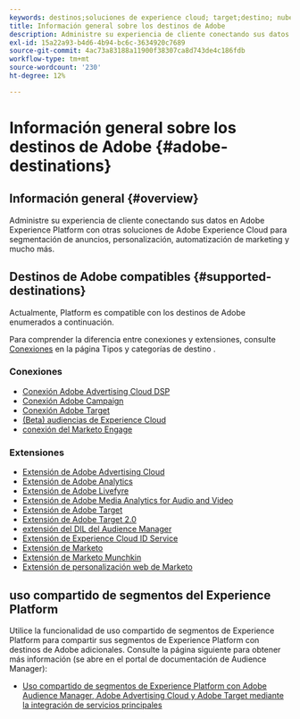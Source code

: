 ```yaml
---
keywords: destinos;soluciones de experience cloud; target;destino; nube de anuncios; advertising cloud; audience manager; destino de adobe target; target; destino de audience manager;
title: Información general sobre los destinos de Adobe
description: Administre su experiencia de cliente conectando sus datos en Platform con otras soluciones de Adobe Experience Cloud para segmentación de anuncios, personalización, automatización de marketing y mucho más
exl-id: 15a22a93-b4d6-4b94-bc6c-3634920c7689
source-git-commit: 4ac73a83188a11900f38307ca8d743de4c186fdb
workflow-type: tm+mt
source-wordcount: '230'
ht-degree: 12%

---
```


# Información general sobre los destinos de Adobe {#adobe-destinations}

## Información general {#overview}

Administre su experiencia de cliente conectando sus datos en Adobe Experience Platform con otras soluciones de Adobe Experience Cloud para segmentación de anuncios, personalización, automatización de marketing y mucho más.

## Destinos de Adobe compatibles {#supported-destinations}

Actualmente, Platform es compatible con los destinos de Adobe enumerados a continuación.

Para comprender la diferencia entre conexiones y extensiones, consulte [Conexiones](../../destination-types.md#connections) en la página Tipos y categorías de destino .

### Conexiones

* [Conexión Adobe Advertising Cloud DSP](/help/destinations/catalog/advertising/adobe-advertising-cloud-connection.md)
* [Conexión Adobe Campaign](../email-marketing/adobe-campaign.md)
* [Conexión Adobe Target](/help/destinations/catalog/personalization/adobe-target-connection.md)
* [(Beta) audiencias de Experience Cloud](/help/destinations/catalog/adobe/experience-cloud-audiences.md)
* [conexión del Marketo Engage](/help/destinations/catalog/adobe/marketo-engage.md)

### Extensiones

* [Extensión de Adobe Advertising Cloud](../advertising/adobe-advertising-cloud.md)
* [Extensión de Adobe Analytics](../analytics/adobe-analytics.md)
* [Extensión de Adobe Livefyre](../social/adobe-livefyre.md)
* [Extensión de Adobe Media Analytics for Audio and Video](../analytics/adobe-video-analytics.md)
* [Extensión de Adobe Target](../personalization/adobe-target.md)
* [Extensión de Adobe Target 2.0](../personalization/adobe-target-v2.md)
* [extensión del DIL del Audience Manager](../data-management/aam-dil-extension.md)
* [Extensión de Experience Cloud ID Service](../personalization/adobe-ecid.md)
* [Extensión de Marketo](../email/marketo.md)
* [Extensión de Marketo Munchkin](../email/marketo-munchkin.md)
* [Extensión de personalización web de Marketo](../personalization/marketo-web-personalization.md)

## uso compartido de segmentos del Experience Platform

Utilice la funcionalidad de uso compartido de segmentos de Experience Platform para compartir sus segmentos de Experience Platform con destinos de Adobe adicionales. Consulte la página siguiente para obtener más información (se abre en el portal de documentación de Audience Manager):

* [Uso compartido de segmentos de Experience Platform con Adobe Audience Manager, Adobe Advertising Cloud y Adobe Target mediante la integración de servicios principales](https://experienceleague.adobe.com/docs/audience-manager/user-guide/implementation-integration-guides/integration-experience-platform/aam-aep-audience-sharing.html)
